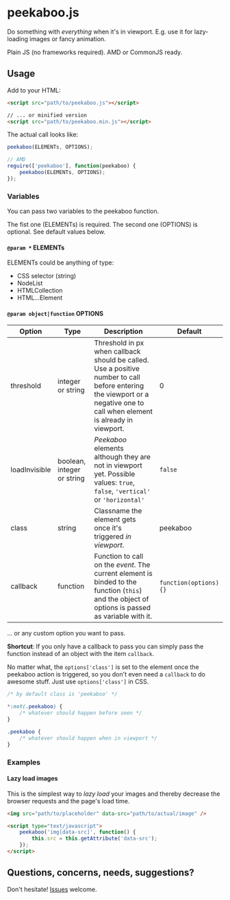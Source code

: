 # peekaboo.js

Do something with _everything_ when it's in viewport.
E.g. use it for lazy-loading images or fancy animation.

Plain JS (no frameworks required). AMD or CommonJS ready.

## Usage

Add to your HTML:

```html
<script src="path/to/peekaboo.js"></script>

// ... or minified version
<script src="path/to/peekaboo.min.js"></script>
```

The actual call looks like: 

```js
peekaboo(ELEMENTs, OPTIONS);

// AMD
reguire(['peekaboo'], function(peekaboo) {
    peekaboo(ELEMENTs, OPTIONS);
});
```

### Variables

You can pass two variables to the peekaboo function.

The fist one (ELEMENTs) is required.
The second one (OPTIONS) is optional. See default values below.

#### `@param *` ELEMENTs

ELEMENTs could be anything of type:
- CSS selector (string)
- NodeList
- HTMLCollection
- HTML...Element

#### `@param object|function` OPTIONS

|Option|Type|Description|Default|
|------|----|-----------|-------|
|threshold|integer or string|Threshold in px when callback should be called. Use a positive number to call before entering the viewport or a negative one to call when element is already in viewport.|0|
|loadInvisible|boolean, integer or string|_Peekaboo_ elements although they are not in viewport yet. Possible values: `true`, `false`, `'vertical'` or `'horizontal'`|`false`
|class|string|Classname the element gets once it's triggered _in viewport_.|peekaboo|
|callback|function|Function to call on the _event_. The current element is binded to the function (`this`) and the object of options is passed as variable with it.|`function(options) {}`|
... or any custom option you want to pass.

**Shortcut**: If you only have a callback to pass you can simply pass the function instead of an object with the item `callback`.

No matter what, the `options['class']` is set to the element once the peekaboo action is triggered,
so you don't even need a `callback` to do awesome stuff. Just use `options['class']` in CSS.

```css
/* by default class is 'peekaboo' */

*:not(.peekaboo) {
    /* whatever should happen before seen */
}

.peekaboo {
    /* whatever should happen when in viewport */
}
```

### Examples

#### Lazy load images

This is the simplest way to _lazy load_ your images and thereby decrease the browser requests and the page's load time.

```html
<img src="path/to/placeholder" data-src="path/to/actual/image" />

<script type="text/javascript">
    peekaboo('img[data-src]', function() {
        this.src = this.getAttribute('data-src');
    });
</script>
```

## Questions, concerns, needs, suggestions?

Don't hesitate! [Issues](https://github.com/enoks/peekaboo.js/issues) welcome.
